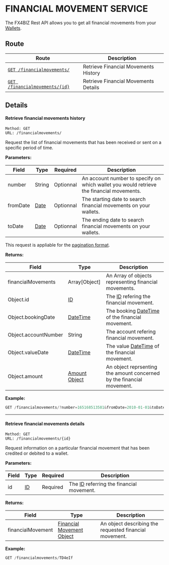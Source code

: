 # FINANCIAL MOVEMENT SERVICE #

The FX4BIZ Rest API allows you to get all financial movements from your [Wallets](./walletAccountService.md).

## Route ##

| Route | Description |
|-------|-------------|
| [`GET /financialmovements/`](#cget_financialmovements) | Retrieve Financial Movements History |
| [`GET /financialmovements/{id}`](#get_financialmovements) | Retrieve Financial Movements Details |

## Details ##

#### <a id="cget_financialmovements"></a> Retrieve financial movements history ####

```
Method: GET 
URL: /financialmovements/
```
Request the list of financial movements that has been received or sent on a specific period of time.

**Parameters:**

| Field | Type | Required | Description |
|-------|------|----------|-------------|
| number | String | Optionnal | An account number to specify on which wallet you would retrieve the financial movements. | 
| fromDate | [Date](../conventions/formatingConventions.md#type_date) | Optionnal | The starting date to search financial movements on your wallets. |
| toDate |  [Date](../conventions/formatingConventions.md#type_date) | Optionnal | The ending date to search financial movements on your wallets. | 

This request is appliable for the [pagination format](../conventions/formatingConventions.md#pagination).

**Returns:**

| Field | Type | Description |
|-------|------|-------------|
| financialMovements | Array[Object] | An Array of objects representing financial movements. |
| Object.id | [ID](../conventions/formatingConventions.md#type_id) | The [ID](../conventions/formatingConventions.md#type_id) refering the financial movement. |
| Object.bookingDate | [DateTime](../conventions/formatingConventions.md#type_datetime) | The booking [DateTime](../conventions/formatingConventions.md#type_datetime) of the financial movement. |
| Object.accountNumber | String | The account refering financial movement. |
| Object.valueDate | [DateTime](../conventions/formatingConventions.md#type_datetime) | The value [DateTime](../conventions/formatingConventions.md#type_datetime) of the financial movement. |
| Object.amount | [Amount Object](../objects/objects.md#amount_object) | An object reprsenting the amount concerned by the financial movement. |

**Example:**
```js
GET /financialmovements/?number=165168513581&fromDate=2010-01-01&toDate?2015-04-30&per_page=10&page=1
```

<hr />

#### <a id="get_financialmovements"></a> Retrieve financial movements details ####

```
Method: GET 
URL: /financialmovements/{id}
```
Request information on a particular financial movement that has been credited or debited to a wallet. 

**Parameters:**

| Field | Type | Required | Description |
|-------|------|----------|-------------|
| id | [ID](../conventions/formatingConventions.md#type_id) | Required | The [ID](../conventions/formatingConventions.md#type_id) referring the financial movement. |

**Returns:**

| Field | Type | Description |
|-------|------|-------------|
| financialMovement | [Financial Movement Object](../objects/objects.md#financial_movement_object) | An object describing the requested financial movement. |

**Example:**
```js
GET /financialmovements/TD4eIf
```

